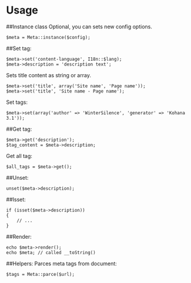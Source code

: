 # Usage

##Instance class
Optional, you can sets new config options.
~~~
$meta = Meta::instance($config);
~~~
##Set tag:
~~~
$meta->set('content-language', I18n::$lang);
$meta->description = 'description text';
~~~
Sets title content as string or array.
~~~
$meta->set('title', array('Site name', 'Page name'));
$meta->set('title', 'Site name - Page name');
~~~
Set tags:
~~~
$meta->set(array('author' => 'WinterSilence', 'generator' => 'Kohana 3.1'));
~~~
##Get tag:
~~~
$meta->get('description');
$tag_content = $meta->description;
~~~
Get all tag:
~~~
$all_tags = $meta->get();
~~~
##Unset:
~~~
unset($meta->description);
~~~
##Isset:
~~~
if (isset($meta->description))
{
	// ...
}
~~~
##Render:
~~~
echo $meta->render();
echo $meta; // called __toString()
~~~

##Helpers:
Parces meta tags from document:
~~~
$tags = Meta::parce($url);
~~~